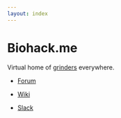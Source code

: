 ```yaml
---
layout: index
---
```


# Biohack.me
Virtual home of [grinders](https://en.wikipedia.org/wiki/Grinder_(biohacking)) everywhere.

* [Forum](https://forum.biohack.me)

* [Wiki](http://wiki.biohack.me)

* [Slack](https://bhme-slack.herokuapp.com/)
